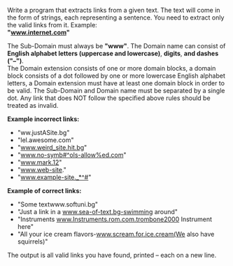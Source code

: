 Write a program that extracts links from a given text. The text will come in the form of strings, each representing a sentence. You need to extract only the valid links from it. Example:  
**"www.internet.com"**  

The Sub-Domain must always be **"www"**. The Domain name can consist of **English alphabet letters (uppercase and lowercase)**, **digits**, **and dashes ("–")**.    
The Domain extension consists of one or more domain blocks, a domain block consists of a dot followed by one or more lowercase English alphabet letters, a Domain extension must have at least one domain block in order to be valid. The Sub-Domain and Domain name must be separated by a single dot. Any link that does NOT follow the specified above rules should be treated as invalid.  

**Example incorrect links:**  
-	"ww.justASite.bg"
-	"lel.awesome.com"
- "www.weird_site.hit.bg"
-	"www.no-symb#^ols-allow%ed.com"
-	"www.mark.12"
-	"www.web-site."
-	"www.example-site._*^#"

**Example of correct links:**    
-	"Some textwww.softuni.bg"
-	"Just a link in a www.sea-of-text.bg-swimming around"
-	"Instruments www.Instruments.rom.com.trombone2000 Instrument here"
-	"All your ice cream flavors-www.scream.for.ice.cream(We  also have squirrels)"

The output is all valid links you have found, printed – each on a new line.

